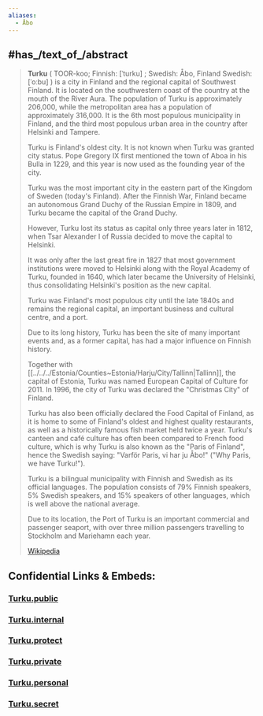 ```yaml
---
aliases:
  - Åbo
---
```



## #has_/text_of_/abstract 

> **Turku** ( TOOR-koo; Finnish: [ˈturku] ; Swedish: Åbo, Finland Swedish: [ˈoːbu] ) is a city in Finland 
> and the regional capital of Southwest Finland. 
> It is located on the southwestern coast of the country at the mouth of the River Aura. 
> The population of Turku is approximately 206,000, 
> while the metropolitan area has a population of approximately 316,000. 
> It is the 6th most populous municipality in Finland, 
> and the third most populous urban area in the country after Helsinki and Tampere.
>
> Turku is Finland's oldest city. It is not known when Turku was granted city status. 
> Pope Gregory IX first mentioned the town of Aboa in his Bulla in 1229, 
> and this year is now used as the founding year of the city. 
> 
> Turku was the most important city in the eastern part of the Kingdom of Sweden (today's Finland). 
> After the Finnish War, Finland became an autonomous Grand Duchy of the Russian Empire 
> in 1809, and Turku became the capital of the Grand Duchy. 
> 
> However, Turku lost its status as capital only three years later in 1812, 
> when Tsar Alexander I of Russia decided to move the capital to Helsinki. 
> 
> It was only after the last great fire in 1827 
> that most government institutions were moved to Helsinki 
> along with the Royal Academy of Turku, founded in 1640, 
> which later became the University of Helsinki, 
> thus consolidating Helsinki's position as the new capital. 
> 
> Turku was Finland's most populous city until the late 1840s and remains the regional capital, 
> an important business and cultural centre, and a port.
>
> Due to its long history, Turku has been the site of many important events 
> and, as a former capital, has had a major influence on Finnish history. 
> 
> Together with [[../../../Estonia/Counties~Estonia/Harju/City/Tallinn|Tallinn]], the capital of Estonia, Turku was named European Capital of Culture for 2011. In 1996, the city of Turku was declared the "Christmas City" of Finland. 
> 
> Turku has also been officially declared the Food Capital of Finland, 
> as it is home to some of Finland's oldest and highest quality restaurants, 
> as well as a historically famous fish market held twice a year. 
> Turku's canteen and café culture has often been compared to French food culture, 
> which is why Turku is also known as the "Paris of Finland", 
> hence the Swedish saying: "Varför Paris, vi har ju Åbo!" ("Why Paris, we have Turku!").
>
> Turku is a bilingual municipality with Finnish and Swedish as its official languages. The population consists of 79% Finnish speakers, 5% Swedish speakers, and 15% speakers of other languages, which is well above the national average.
>
> Due to its location, the Port of Turku is an important commercial and passenger seaport, with over three million passengers travelling to Stockholm and Mariehamn each year.
>
> [Wikipedia](https://en.wikipedia.org/wiki/Turku)




## Confidential Links & Embeds: 

### [Turku.public](/_public/\Earth\Continent\Europe\Europe~North\Finland\Provinces~Finland\Southwest_FinlandTurku.public.md) 

### [Turku.internal](/_internal/\Earth\Continent\Europe\Europe~North\Finland\Provinces~Finland\Southwest_FinlandTurku.internal.md) 

### [Turku.protect](/_protect/\Earth\Continent\Europe\Europe~North\Finland\Provinces~Finland\Southwest_FinlandTurku.protect.md) 

### [Turku.private](/_private/\Earth\Continent\Europe\Europe~North\Finland\Provinces~Finland\Southwest_FinlandTurku.private.md) 

### [Turku.personal](/_personal/\Earth\Continent\Europe\Europe~North\Finland\Provinces~Finland\Southwest_FinlandTurku.personal.md) 

### [Turku.secret](/_secret/\Earth\Continent\Europe\Europe~North\Finland\Provinces~Finland\Southwest_FinlandTurku.secret.md)

